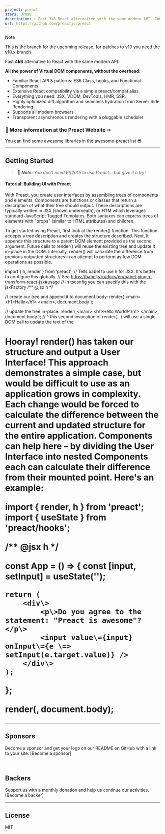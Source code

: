 ```yaml
---
project: preact
stars: 37898
description: ⚛️ Fast 3kB React alternative with the same modern API. Components & Virtual DOM.
url: https://github.com/preactjs/preact
---
```


Note

This is the branch for the upcoming release, for patches to v10 you need the v10.x branch

Fast **4kB** alternative to React with the same modern API.

**All the power of Virtual DOM components, without the overhead:**

-   Familiar React API & patterns: ES6 Class, hooks, and Functional Components
-   Extensive React compatibility via a simple preact/compat alias
-   Everything you need: JSX, VDOM, DevTools, HMR, SSR.
-   Highly optimized diff algorithm and seamless hydration from Server Side Rendering
-   Supports all modern browsers
-   Transparent asynchronous rendering with a pluggable scheduler

### 💁 More information at the Preact Website ➞

You can find some awesome libraries in the awesome-preact list 😎

* * *

Getting Started
---------------

> 💁 _**Note:** You don't need ES2015 to use Preact... but give it a try!_

#### Tutorial: Building UI with Preact

With Preact, you create user interfaces by assembling trees of components and elements. Components are functions or classes that return a description of what their tree should output. These descriptions are typically written in JSX (shown underneath), or HTM which leverages standard JavaScript Tagged Templates. Both syntaxes can express trees of elements with "props" (similar to HTML attributes) and children.

To get started using Preact, first look at the render() function. This function accepts a tree description and creates the structure described. Next, it appends this structure to a parent DOM element provided as the second argument. Future calls to render() will reuse the existing tree and update it in-place in the DOM. Internally, render() will calculate the difference from previous outputted structures in an attempt to perform as few DOM operations as possible.

import { h, render } from 'preact';
// Tells babel to use h for JSX. It's better to configure this globally.
// See https://babeljs.io/docs/en/babel-plugin-transform-react-jsx#usage
// In tsconfig you can specify this with the jsxFactory
/\*\* @jsx h \*/

// create our tree and append it to document.body:
render(
	<main\>
		<h1\>Hello</h1\>
	</main\>,
	document.body
);

// update the tree in-place:
render(
	<main\>
		<h1\>Hello World!</h1\>
	</main\>,
	document.body
);
// ^ this second invocation of render(...) will use a single DOM call to update the text of the <h1>

Hooray! render() has taken our structure and output a User Interface! This approach demonstrates a simple case, but would be difficult to use as an application grows in complexity. Each change would be forced to calculate the difference between the current and updated structure for the entire application. Components can help here – by dividing the User Interface into nested Components each can calculate their difference from their mounted point. Here's an example:

import { render, h } from 'preact';
import { useState } from 'preact/hooks';

/\*\* @jsx h \*/

const App \= () \=> {
	const \[input, setInput\] \= useState('');

	return (
		<div\>
			<p\>Do you agree to the statement: "Preact is awesome"?</p\>
			<input value\={input} onInput\={e \=> setInput(e.target.value)} />
		</div\>
	);
};

render(<App />, document.body);

* * *

Sponsors
--------

Become a sponsor and get your logo on our README on GitHub with a link to your site. \[Become a sponsor\]

           

Backers
-------

Support us with a monthly donation and help us continue our activities. \[Become a backer\]

* * *

License
-------

MIT
